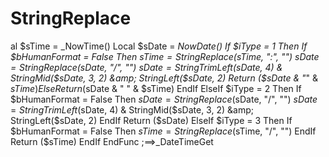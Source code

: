 # StringReplace
al $sTime = _NowTime()     Local $sDate = _NowDate()      If $iType = 1 Then         If $bHumanFormat = False Then             $sTime = StringReplace($sTime, ":", "")             $sDate = StringReplace($sDate, "/", "")             $sDate = StringTrimLeft($sDate, 4) &amp; StringMid($sDate, 3, 2) &amp; StringLeft($sDate, 2)             Return ($sDate &amp; "_" &amp; $sTime)         Else             Return ($sDate &amp; " " &amp; $sTime)         EndIf     ElseIf $iType = 2 Then         If $bHumanFormat = False Then             $sDate = StringReplace($sDate, "/", "")             $sDate = StringTrimLeft($sDate, 4) &amp; StringMid($sDate, 3, 2) &amp; StringLeft($sDate, 2)         EndIf         Return ($sDate)     ElseIf $iType = 3 Then         If $bHumanFormat = False Then             $sTime = StringReplace($sTime, "/", "")         EndIf         Return ($sTime)     EndIf   EndFunc   ;==>_DateTimeGet
